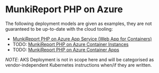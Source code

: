 # MunkiReport PHP on Azure #

The following deployment models are given as examples, they are not guaranteed to be up-to-date with the cloud tooling:

- [MunkiReport PHP on Azure App Service (Web App for Containers)](./appsvc/README.md)
- TODO: [MunkiReport PHP on Azure Container Instances](./aci/README.md)
- TODO: [MunkiReport PHP on Azure Container Apps](./container-apps/README.md)

*NOTE*: AKS Deployment is not in scope here and will be categorised as vendor-independent Kubernetes instructions when/if
    they are written.


